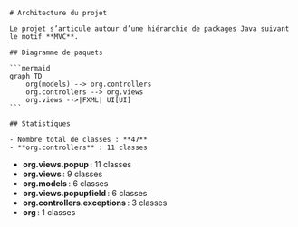     # Architecture du projet

    Le projet s’articule autour d’une hiérarchie de packages Java suivant le motif **MVC**.

    ## Diagramme de paquets

    ```mermaid
    graph TD
        org(models) --> org.controllers
        org.controllers --> org.views
        org.views -->|FXML| UI[UI]
    ```

    ## Statistiques

    - Nombre total de classes : **47**
    - **org.controllers** : 11 classes
- **org.views.popup** : 11 classes
- **org.views** : 9 classes
- **org.models** : 6 classes
- **org.views.popupfield** : 6 classes
- **org.controllers.exceptions** : 3 classes
- **org** : 1 classes
